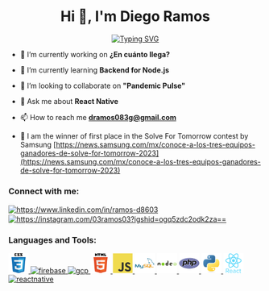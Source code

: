 <h1 align="center">Hi 👋, I'm Diego Ramos</h1>

<p align="center"><a href="https://git.io/typing-svg"><img src="https://readme-typing-svg.demolab.com?font=Lora&weight=600&size=22&duration=2800&pause=800&color=3BA944&background=0C311500&width=435&height=100&lines=Junior+mobile+application+developer;React+Native+and+JS+developer" alt="Typing SVG" /></a></p>

- 🔭 I’m currently working on **¿En cuánto llega?**

- 🌱 I’m currently learning **Backend for Node.js**

- 👯 I’m looking to collaborate on **"Pandemic Pulse"**

- 💬 Ask me about **React Native**

- 📫 How to reach me **dramos083g@gmail.com**

- 📄 I am the winner of first place in the Solve For Tomorrow contest by Samsung [https://news.samsung.com/mx/conoce-a-los-tres-equipos-ganadores-de-solve-for-tomorrow-2023](https://news.samsung.com/mx/conoce-a-los-tres-equipos-ganadores-de-solve-for-tomorrow-2023)

<h3 align="left">Connect with me:</h3>
<p align="left">
<a href="https://linkedin.com/in/https://www.linkedin.com/in/ramos-d8603" target="blank"><img align="center" src="https://raw.githubusercontent.com/rahuldkjain/github-profile-readme-generator/master/src/images/icons/Social/linked-in-alt.svg" alt="https://www.linkedin.com/in/ramos-d8603" height="30" width="40" /></a>
<a href="https://instagram.com/https://instagram.com/03ramos03?igshid=ogq5zdc2odk2za==" target="blank"><img align="center" src="https://raw.githubusercontent.com/rahuldkjain/github-profile-readme-generator/master/src/images/icons/Social/instagram.svg" alt="https://instagram.com/03ramos03?igshid=ogq5zdc2odk2za==" height="30" width="40" /></a>
</p>


<h3 align="left">Languages and Tools:</h3>
<p align="left"> <a href="https://www.w3schools.com/css/" target="_blank" rel="noreferrer"> <img src="https://raw.githubusercontent.com/devicons/devicon/master/icons/css3/css3-original-wordmark.svg" alt="css3" width="40" height="40"/> </a> <a href="https://firebase.google.com/" target="_blank" rel="noreferrer"> <img src="https://www.vectorlogo.zone/logos/firebase/firebase-icon.svg" alt="firebase" width="40" height="40"/> </a> <a href="https://cloud.google.com" target="_blank" rel="noreferrer"> <img src="https://www.vectorlogo.zone/logos/google_cloud/google_cloud-icon.svg" alt="gcp" width="40" height="40"/> </a> <a href="https://www.w3.org/html/" target="_blank" rel="noreferrer"> <img src="https://raw.githubusercontent.com/devicons/devicon/master/icons/html5/html5-original-wordmark.svg" alt="html5" width="40" height="40"/> </a> <a href="https://developer.mozilla.org/en-US/docs/Web/JavaScript" target="_blank" rel="noreferrer"> <img src="https://raw.githubusercontent.com/devicons/devicon/master/icons/javascript/javascript-original.svg" alt="javascript" width="40" height="40"/> </a> <a href="https://www.mysql.com/" target="_blank" rel="noreferrer"> <img src="https://raw.githubusercontent.com/devicons/devicon/master/icons/mysql/mysql-original-wordmark.svg" alt="mysql" width="40" height="40"/> </a> <a href="https://nodejs.org" target="_blank" rel="noreferrer"> <img src="https://raw.githubusercontent.com/devicons/devicon/master/icons/nodejs/nodejs-original-wordmark.svg" alt="nodejs" width="40" height="40"/> </a> <a href="https://www.php.net" target="_blank" rel="noreferrer"> <img src="https://raw.githubusercontent.com/devicons/devicon/master/icons/php/php-original.svg" alt="php" width="40" height="40"/> </a> <a href="https://www.python.org" target="_blank" rel="noreferrer"> <img src="https://raw.githubusercontent.com/devicons/devicon/master/icons/python/python-original.svg" alt="python" width="40" height="40"/> </a> <a href="https://reactjs.org/" target="_blank" rel="noreferrer"> <img src="https://raw.githubusercontent.com/devicons/devicon/master/icons/react/react-original-wordmark.svg" alt="react" width="40" height="40"/> </a> <a href="https://reactnative.dev/" target="_blank" rel="noreferrer"> <img src="https://reactnative.dev/img/header_logo.svg" alt="reactnative" width="40" height="40"/> </a> </p>

            
      
